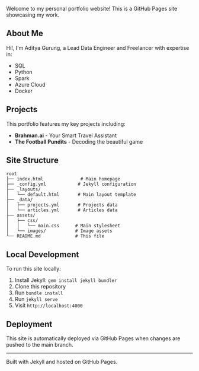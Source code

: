 Welcome to my personal portfolio website! This is a GitHub Pages site showcasing my work.

## About Me

Hi!, I'm Aditya Gurung, a Lead Data Engineer and Freelancer with expertise in:
- SQL
- Python  
- Spark
- Azure Cloud
- Docker

## Projects

This portfolio features my key projects including:
- **Brahman.ai** - Your Smart Travel Assistant
- **The Football Pundits** - Decoding the beautiful game

## Site Structure

```
root
├── index.html              # Main homepage
├── _config.yml            # Jekyll configuration
├── _layouts/
│   └── default.html       # Main layout template
├── _data/
│   ├── projects.yml       # Projects data
│   └── articles.yml       # Articles data
├── assets/
│   ├── css/
│   │   └── main.css      # Main stylesheet
│   └── images/           # Image assets
└── README.md             # This file
```

## Local Development

To run this site locally:

1. Install Jekyll: `gem install jekyll bundler`
2. Clone this repository
3. Run `bundle install`
4. Run `jekyll serve`
5. Visit `http://localhost:4000`

## Deployment

This site is automatically deployed via GitHub Pages when changes are pushed to the main branch.

---

Built with Jekyll and hosted on GitHub Pages.